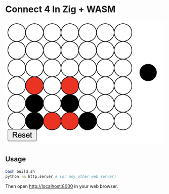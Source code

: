 # Connect 4 In Zig + WASM

![Connect 4 Screenshot](screenshot.png)

## Usage

```bash
bash build.sh
python -m http.server # (or any other web server)
```

Then open [http://localhost:8000](http://localhost:8000) in your web browser.
